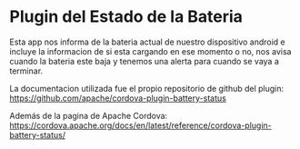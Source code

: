 # Plugin del Estado de la Bateria  

Esta app nos informa de la bateria actual de nuestro dispositivo android e incluye la informacion de si esta cargando en ese momento o no, 
nos avisa cuando la bateria este baja y tenemos una alerta para cuando se vaya a terminar. 

La documentacion utilizada fue el propio repositorio de github del plugin:
https://github.com/apache/cordova-plugin-battery-status

Además de la pagina de Apache Cordova:
https://cordova.apache.org/docs/en/latest/reference/cordova-plugin-battery-status/